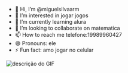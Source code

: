 - 👋 Hi, I’m @miguelsilvaarm
- 👀 I’m interested in jogar jogos
- 🌱 I’m currently learning alura
- 💞️ I’m looking to collaborate on matematica
- 📫 How to reach me telefone:19989960427
- 😄 Pronouns: ele
- ⚡ Fun fact: amo jogar no celular

![descrição do GIF](https://encrypted-tbn0.gstatic.com/images?q=tbn:ANd9GcRo3o_G9fd1QKRXW52gkLd3Zkrl5AmT8_t63g&s)
